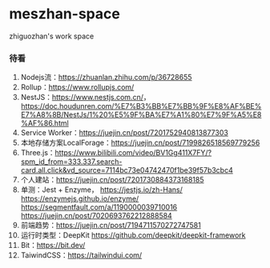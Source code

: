 # meszhan-space
zhiguozhan's work space

### 待看

1. Nodejs流：<https://zhuanlan.zhihu.com/p/36728655>
2. Rollup：<https://www.rollupjs.com/>
3. NestJS：<https://www.nestjs.com.cn/>，<https://doc.houdunren.com/%E7%B3%BB%E7%BB%9F%E8%AF%BE%E7%A8%8B/NestJs/1%20%E5%9F%BA%E7%A1%80%E7%9F%A5%E8%AF%86.html>
4. Service Worker：<https://juejin.cn/post/7201752940813877303>
5. 本地存储方案LocalForage：<https://juejin.cn/post/7199826518569779256>
6. Three.js：<https://www.bilibili.com/video/BV1Gg411X7FY/?spm_id_from=333.337.search-card.all.click&vd_source=7114bc73e04742470f1be39f57b3cbc4>
7. 个人建站：<https://juejin.cn/post/7201730884373168185>
8. 单测：Jest + Enzyme， <https://jestjs.io/zh-Hans/> <https://enzymejs.github.io/enzyme/> <https://segmentfault.com/a/1190000039710016> <https://juejin.cn/post/7020693762212888584>
9. 前端趋势：<https://juejin.cn/post/7194711570272747581>
10. 运行时类型：DeepKit <https://github.com/deepkit/deepkit-framework>
11. Bit：<https://bit.dev/>
12. TaiwindCSS：<https://tailwindui.com/>
